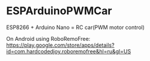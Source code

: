 # ESPArduinoPWMCar
ESP8266 + Arduino Nano = RC car(PWM motor control)

On Android using RoboRemoFree:
https://play.google.com/store/apps/details?id=com.hardcodedjoy.roboremofree&hl=ru&gl=US
